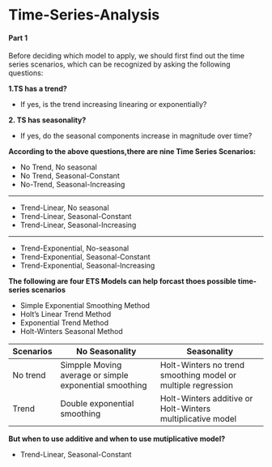# Time-Series-Analysis

#### Part 1
Before deciding which model to apply, we should first find out the time series scenarios, which can be recognized by asking the following questions:

**1.TS has a trend?**

+ If yes, is the trend increasing linearing or exponentially?

**2. TS has seasonality?**

+ If yes, do the seasonal components increase in magnitude over time?


**According to the above questions,there are nine Time Series Scenarios:**

+ No Trend, No seasonal
+ No Trend, Seasonal-Constant
+ No-Trend, Seasonal-Increasing
---
+ Trend-Linear, No seasonal
+ Trend-Linear, Seasonal-Constant
+ Trend-Linear, Seasonal-Increasing
---
+ Trend-Exponential, No-seasonal
+ Trend-Exponential, Seasonal-Constant
+ Trend-Exponential, Seasonal-Increasing

**The following are four ETS Models can help forcast thoes possible time-series scenarios**

+ Simple Exponential Smoothing Method
+ Holt’s Linear Trend Method
+ Exponential Trend Method
+ Holt-Winters Seasonal Method

Scenarios | No Seasonality | Seasonality
--- | --- | ---
No trend | Simpple Moving average or simple exponential smoothing | Holt-Winters no trend smoothing model or multiple regression
Trend | Double exponential smoothing | Holt-Winters additive or Holt-Winters multiplicative model

**But when to use additive and when to use mutiplicative model?** 


+ Trend-Linear, Seasonal-Constant
